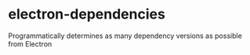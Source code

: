 # electron-dependencies
Programmatically determines as many dependency versions as possible from Electron
